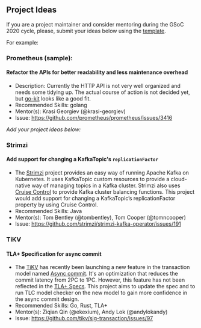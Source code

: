 ## Project Ideas

If you are a project maintainer and consider mentoring during the GSoC 2020 cycle, please, submit your ideas below using the [template](/PROJECT_IDEA_TEMPLATE.md).

For example:

### Prometheus (sample):

#### Refactor the APIs for better readability and less maintenance overhead

- Description: Currently the HTTP API is not very well organized and needs some tidying up. The actual course of action is not decided yet, but [go-kit](https://github.com/go-kit/kit) looks like a good fit.
- Recommended Skills: golang
- Mentor(s): Krasi Georgiev (@krasi-georgiev)
- Issue: https://github.com/prometheus/prometheus/issues/3416

_Add your project ideas below:_

### Strimzi

#### Add support for changing a KafkaTopic's `replicationFactor`

- The [Strimzi](https://strimzi.io) project provides an easy way of running Apache Kafka on Kubernetes. It uses KafkaTopic custom resources to provide a cloud-native way of managing topics in a Kafka cluster. Strimzi also uses [Cruise Control](https://github.com/linkedin/cruise-control) to provide Kafka cluster balancing functions. This project would add support for changing a KafkaTopic’s replicationFactor property by using Cruise Control.
- Recommended Skills: Java
- Mentor(s): Tom Bentley (@tombentley), Tom Cooper (@tomncooper)
- Issue: https://github.com/strimzi/strimzi-kafka-operator/issues/191

### TiKV

#### TLA+ Specification for async commit

- The [TiKV](https://github.com/tikv/tikv) has recently been launching a new feature in the transaction model named [Async commit](https://github.com/tikv/sig-transaction/tree/master/design/async-commit). It's an optimization that reduces the commit latency from 2PC to 1PC. However, this feature has not been reflected in the [TLA+ Specs](https://github.com/pingcap/tla-plus/tree/master/DistributedTransaction). This project aims to update the spec and to run TLC model checker on the new model to gain more confidence in the async commit design.
- Recommended Skills: Go, Rust, TLA+
- Mentor(s): Ziqian Qin (@ekexium), Andy Lok (@andylokandy)
- Issue: https://github.com/tikv/sig-transaction/issues/97
